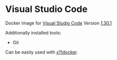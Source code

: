 # Visual Studio Code
Docker image for [Visual Studio Code](https://code.visualstudio.com/) Version [1.30.1](https://code.visualstudio.com/updates/v1_30)

Additionally installed tools:
- Git

Can be easily used with [x11docker](https://github.com/mviereck/x11docker).
